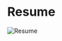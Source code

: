# Resume
![Resume](https://user-images.githubusercontent.com/65111871/176125063-6257e1d4-4ec7-45a8-9aaa-5d15d83de99f.png)
